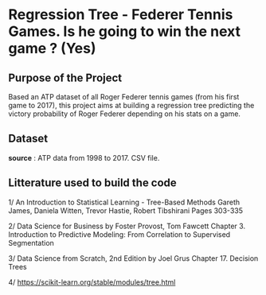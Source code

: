 # Regression Tree - Federer Tennis Games. Is he going to win the next game ? (Yes)

## Purpose of the Project

Based an ATP dataset of all Roger Federer tennis games (from his first game to 2017), this project aims at building a regression tree predicting the victory probability of Roger Federer depending on his stats on a game.

## Dataset

**source** : ATP data from 1998 to 2017. CSV file.

## Litterature used to build the code

1/ An Introduction to Statistical Learning - Tree-Based Methods
Gareth James, Daniela Witten, Trevor Hastie, Robert Tibshirani
Pages 303-335

2/ Data Science for Business by Foster Provost, Tom Fawcett
Chapter 3. Introduction to Predictive Modeling: From Correlation to Supervised Segmentation

3/ Data Science from Scratch, 2nd Edition
by Joel Grus
Chapter 17. Decision Trees

4/ https://scikit-learn.org/stable/modules/tree.html
